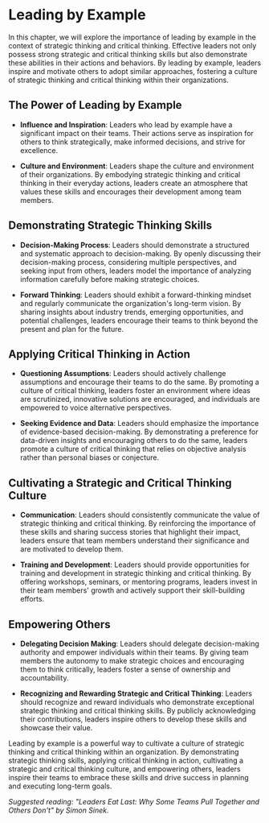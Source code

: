 Leading by Example
==============================

In this chapter, we will explore the importance of leading by example in the context of strategic thinking and critical thinking. Effective leaders not only possess strong strategic and critical thinking skills but also demonstrate these abilities in their actions and behaviors. By leading by example, leaders inspire and motivate others to adopt similar approaches, fostering a culture of strategic thinking and critical thinking within their organizations.

The Power of Leading by Example
-------------------------------

* **Influence and Inspiration**: Leaders who lead by example have a significant impact on their teams. Their actions serve as inspiration for others to think strategically, make informed decisions, and strive for excellence.

* **Culture and Environment**: Leaders shape the culture and environment of their organizations. By embodying strategic thinking and critical thinking in their everyday actions, leaders create an atmosphere that values these skills and encourages their development among team members.

Demonstrating Strategic Thinking Skills
---------------------------------------

* **Decision-Making Process**: Leaders should demonstrate a structured and systematic approach to decision-making. By openly discussing their decision-making process, considering multiple perspectives, and seeking input from others, leaders model the importance of analyzing information carefully before making strategic choices.

* **Forward Thinking**: Leaders should exhibit a forward-thinking mindset and regularly communicate the organization's long-term vision. By sharing insights about industry trends, emerging opportunities, and potential challenges, leaders encourage their teams to think beyond the present and plan for the future.

Applying Critical Thinking in Action
------------------------------------

* **Questioning Assumptions**: Leaders should actively challenge assumptions and encourage their teams to do the same. By promoting a culture of critical thinking, leaders foster an environment where ideas are scrutinized, innovative solutions are encouraged, and individuals are empowered to voice alternative perspectives.

* **Seeking Evidence and Data**: Leaders should emphasize the importance of evidence-based decision-making. By demonstrating a preference for data-driven insights and encouraging others to do the same, leaders promote a culture of critical thinking that relies on objective analysis rather than personal biases or conjecture.

Cultivating a Strategic and Critical Thinking Culture
-----------------------------------------------------

* **Communication**: Leaders should consistently communicate the value of strategic thinking and critical thinking. By reinforcing the importance of these skills and sharing success stories that highlight their impact, leaders ensure that team members understand their significance and are motivated to develop them.

* **Training and Development**: Leaders should provide opportunities for training and development in strategic thinking and critical thinking. By offering workshops, seminars, or mentoring programs, leaders invest in their team members' growth and actively support their skill-building efforts.

Empowering Others
-----------------

* **Delegating Decision Making**: Leaders should delegate decision-making authority and empower individuals within their teams. By giving team members the autonomy to make strategic choices and encouraging them to think critically, leaders foster a sense of ownership and accountability.

* **Recognizing and Rewarding Strategic and Critical Thinking**: Leaders should recognize and reward individuals who demonstrate exceptional strategic thinking and critical thinking skills. By publicly acknowledging their contributions, leaders inspire others to develop these skills and showcase their value.

Leading by example is a powerful way to cultivate a culture of strategic thinking and critical thinking within an organization. By demonstrating strategic thinking skills, applying critical thinking in action, cultivating a strategic and critical thinking culture, and empowering others, leaders inspire their teams to embrace these skills and drive success in planning and executing long-term goals.

*Suggested reading: "Leaders Eat Last: Why Some Teams Pull Together and Others Don't" by Simon Sinek.*
